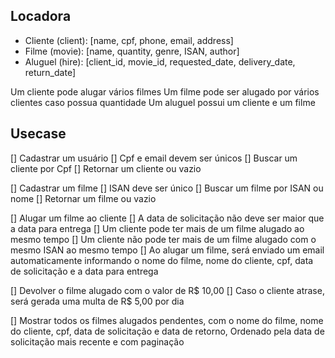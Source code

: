 ## Locadora

- Cliente (client): [name, cpf, phone, email, address]
- Filme (movie): [name, quantity, genre, ISAN, author]
- Aluguel (hire): [client_id, movie_id, requested_date, delivery_date, return_date]

Um cliente pode alugar vários filmes
Um filme pode ser alugado por vários clientes caso possua quantidade
Um aluguel possui um cliente e um filme

## Usecase

[] Cadastrar um usuário
[] Cpf e email devem ser únicos
[] Buscar um cliente por Cpf
[] Retornar um cliente ou vazio

[] Cadastrar um filme
[] ISAN deve ser único
[] Buscar um filme por ISAN ou nome
[] Retornar um filme ou vazio

[] Alugar um filme ao cliente
[] A data de solicitação não deve ser maior que a data para entrega
[] Um cliente pode ter mais de um filme alugado ao mesmo tempo
[] Um cliente não pode ter mais de um filme alugado com o mesmo ISAN ao mesmo tempo
[] Ao alugar um filme, será enviado um email automaticamente informando o nome do filme, nome do cliente, cpf, data de solicitação e a data para entrega

[] Devolver o filme alugado com o valor de R$ 10,00
[] Caso o cliente atrase, será gerada uma multa de R$ 5,00 por dia

[] Mostrar todos os filmes alugados pendentes, com o nome do filme, nome do cliente, cpf, data de solicitação e data de retorno, Ordenado pela data de solicitação mais recente e com paginação
